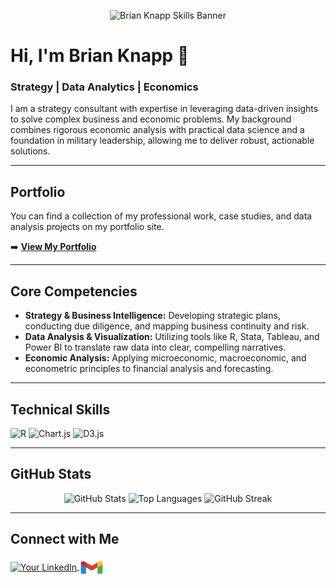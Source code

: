 <p align="center">
  <img src="https://raw.githubusercontent.com/knappbrian/knappbrian/main/brian-knapp-wordle-banner.svg" alt="Brian Knapp Skills Banner" />
</p>

# Hi, I'm Brian Knapp 👋

### Strategy | Data Analytics | Economics

I am a strategy consultant with expertise in leveraging data-driven insights to solve complex business and economic problems. My background combines rigorous economic analysis with practical data science and a foundation in military leadership, allowing me to deliver robust, actionable solutions.

---

## Portfolio

You can find a collection of my professional work, case studies, and data analysis projects on my portfolio site.

➡️ **[View My Portfolio](https://your-portfolio-link.com)**

---

## Core Competencies

* **Strategy & Business Intelligence:** Developing strategic plans, conducting due diligence, and mapping business continuity and risk.
* **Data Analysis & Visualization:** Utilizing tools like R, Stata, Tableau, and Power BI to translate raw data into clear, compelling narratives.
* **Economic Analysis:** Applying microeconomic, macroeconomic, and econometric principles to financial analysis and forecasting.

---

## Technical Skills

<p align="left">
  <img src="https://img.shields.io/badge/R-276DC3?style=for-the-badge&logo=r&logoColor=white" alt="R"/>
  <img src="https://img.shields.io/badge/Chart.js-FF6384?style=for-the-badge&logo=chartdotjs&logoColor=white" alt="Chart.js"/>
  <img src="https://img.shields.io/badge/D3.js-F9A03C?style=for-the-badge&logo=d3dotjs&logoColor=white" alt="D3.js"/>
</p>

---

## GitHub Stats

<p align="center">
  <img height="160" src="https://github-readme-stats.vercel.app/api?username=your-github-username&show_icons=true&theme=transparent&hide_border=true" alt="GitHub Stats"/>
  <img height="160" src="https://github-readme-stats.vercel.app/api/top-langs/?username=your-github-username&layout=compact&theme=transparent&hide_border=true" alt="Top Languages"/>
  <img height="160" src="https://streak-stats.demolab.com?user=your-github-username&theme=transparent&hide_border=true" alt="GitHub Streak"/>
</p>

---

## Connect with Me

<p align="left">
  <a href="https://www.linkedin.com/in/your-linkedin-url/" target="blank">
    <img align="center" src="https://raw.githubusercontent.com/rahuldkjain/github-profile-readme-generator/master/src/images/icons/Social/linked-in-alt.svg" alt="Your LinkedIn" height="30" width="40" />
  </a>
  <a href="mailto:your-email@example.com">
    <img align="center" src="https://raw.githubusercontent.com/rahuldkjain/github-profile-readme-generator/master/src/images/icons/Social/gmail.svg" alt="Your Email" height="30" width="40" />
  </a>
</p>
